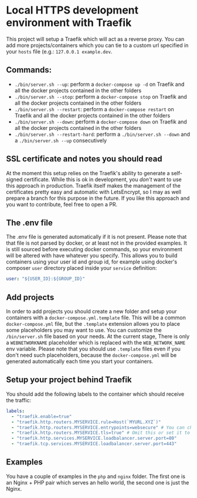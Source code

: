 # Local HTTPS development environment with Traefik
This project will setup a Traefik which will act as a reverse proxy. You can add more projects/containers
which you can tie to a custom url specified in your `hosts` file (e.g.: `127.0.0.1 example.dev`.

## Commands:
- `./bin/server.sh --up`: perform a `docker-compose up -d` on Traefik and all the docker projects contained in the other 
  folders
- `./bin/server.sh --stop`: perform a `docker-compose stop` on Traefik and all the docker projects contained in the other
  folders
- `./bin/server.sh --restart`: perform a `docker-compose restart` on Traefik and all the docker projects contained in the other
  folders
- `./bin/server.sh --down`: perform a `docker-compose down` on Traefik and all the docker projects contained in the other
  folders
- `./bin/server.sh --restart-hard`: perform a `./bin/server.sh --down` and a `./bin/server.sh --up` consecutively

## SSL certificate and notes you should read
At the moment this setup relies on the Traefik's ability to generate a self-signed certificate. While this is ok in 
development, you *don't* want to use this approach in production. Traefik itself makes the management of the certificates 
pretty easy and automatic with LetsEncrypt, so I may as well prepare a branch for this purpose in the future. If you like
this approach and you want to contribute, feel free to open a PR.

## The .env file
The .env file is generated automatically if it is not present. Please note that that file is not parsed by docker, or at 
least not in the provided examples. It is still sourced before executing docker commands, so your environment will 
be altered with have whatever you specify. This allows you to build containers using your user id and group id, for 
example using docker's composer `user` directory placed inside your `service` definition:
```yaml
user: "${USER_ID}:${GROUP_ID}"
```

## Add projects
In order to add projects you should create a new folder and setup your containers with a `docker-compose.yml.template` file.
This will be a common `docker-compose.yml` file, but the `.template` extension allows you to place some placeholders you may 
want to use. You can customize the `/bin/server.sh` file based on your needs. At the current stage, There is only a `WEBNETWORKNAME`
placeholder which is replaced with the `WEB_NETWORK_NAME` env variable.
Please note that you should use `.template` files even if you don't need such placeholders, because the `docker-compose.yml` will be
generated automatically each time you start your containers.

## Setup your project behind Traefik
You should add the following labels to the container which should receive the traffic:
```yaml
labels:
  - "traefik.enable=true"
  - "traefik.http.routers.MYSERVICE.rule=Host(`MYURL.XYZ`)"
  - "traefik.http.routers.MYSERVICE.entrypoints=websecure" # You can chose between "web" (http), "websecure" (https) or both, comma separated
  - "traefik.http.routers.MYSERVICE.tls=true" # Omit this or set it to false if you are trying to use HTTP and you have issues
  - "traefik.http.services.MYSERVICE.loadbalancer.server.port=80"
  - "traefik.tcp.services.MYSERVICE.loadbalancer.server.port=443"
```

## Examples
You have a couple of examples in the `php` and `nginx` folder. The first one is an Nginx + PHP pair which serves an hello world,
the second one is just the Nginx.